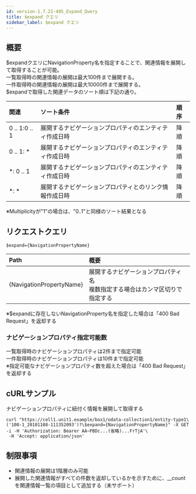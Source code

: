 ```yaml
---
id: version-1.7.21-405_Expand_Query
title: $expand クエリ
sidebar_label: $expand クエリ
---
```

## 概要
$expandクエリにNavigationProperty名を指定することで、関連情報を展開して取得することが可能。  
一覧取得時の関連情報の展開は最大100件まで展開する。  
一件取得時の関連情報の展開は最大10000件まで展開する。  
$expandで取得した関連データのソート順は下記の通り。  

|関連|ソート条件|順序|
|:--|:--|:--|
|0 .. 1:0 .. 1|展開するナビゲーションプロパティのエンティティ作成日時|降順|
|0 .. 1: *|展開するナビゲーションプロパティのエンティティ作成日時|降順|
|*: 0 .. 1|展開するナビゲーションプロパティのエンティティ作成日時|降順|
|*: *|展開するナビゲーションプロパティとのリンク情報作成日時|降順|
※Multiplicityが"1"の場合は、"0..1"と同様のソート結果となる
## リクエストクエリ
```
$expand={NavigationPropertyName}
```
|Path|概要|
|:--|:--|
|{NavigationPropertyName}|展開するナビゲーションプロパティ名<br>複数指定する場合はカンマ区切りで指定する|
※$expandに存在しないNavigationProperty名を指定した場合は「400 Bad Request」を返却する
### ナビゲーションプロパティ指定可能数
一覧取得時のナビゲーションプロパティは2件まで指定可能  
一件取得時のナビゲーションプロパティは10件まで指定可能  
※指定可能なナビゲーションプロパティ数を超えた場合は「400 Bad Request」を返却する
## cURLサンプル
ナビゲーションプロパティに紐付く情報を展開して取得する
```
curl "https://cell1.unit1.example/box1/odata-collection1/entity-type1\
('100-1_20101108-111352093')?\$expand={NavigationPropertyName}" -X GET -i -H 'Authorization: Bearer AA~PBDc...(省略)...FrTjA'\
 -H 'Accept: application/json'
```
## 制限事項
* 関連情報の展開は1階層のみ可能
* 展開した関連情報がすべての件数を返却しているかを示すために、\__countを関連情報一覧の項目として追加する（未サポート）


